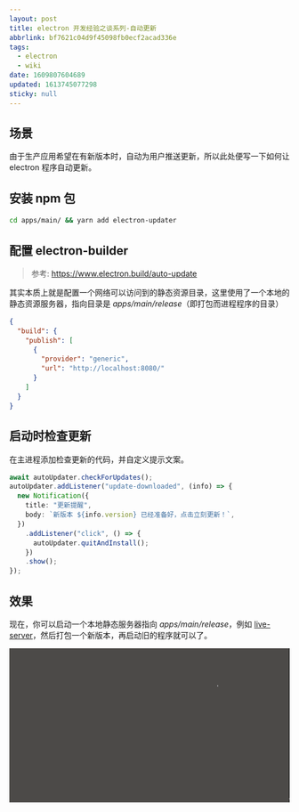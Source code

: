 ```yaml
---
layout: post
title: electron 开发经验之谈系列-自动更新
abbrlink: bf7621c04d9f45098fb0ecf2acad336e
tags:
  - electron
  - wiki
date: 1609807604689
updated: 1613745077298
sticky: null
---
```


## 场景

由于生产应用希望在有新版本时，自动为用户推送更新，所以此处便写一下如何让 electron 程序自动更新。

## 安装 npm 包

```sh
cd apps/main/ && yarn add electron-updater
```

## 配置 electron-builder

> 参考: <https://www.electron.build/auto-update>

其实本质上就是配置一个网络可以访问到的静态资源目录，这里使用了一个本地的静态资源服务器，指向目录是 _apps/main/release_（即打包而进程程序的目录）

```json
{
  "build": {
    "publish": [
      {
        "provider": "generic",
        "url": "http://localhost:8080/"
      }
    ]
  }
}
```

## 启动时检查更新

在主进程添加检查更新的代码，并自定义提示文案。

```ts
await autoUpdater.checkForUpdates();
autoUpdater.addListener("update-downloaded", (info) => {
  new Notification({
    title: "更新提醒",
    body: `新版本 ${info.version} 已经准备好，点击立刻更新！`,
  })
    .addListener("click", () => {
      autoUpdater.quitAndInstall();
    })
    .show();
});
```

## 效果

现在，你可以启动一个本地静态服务器指向 _apps/main/release_，例如 [live-server](https://www.npmjs.com/package/live-server)，然后打包一个新版本，再启动旧的程序就可以了。

![效果](/resource/6a33797917e34056b95238471ff0c06b.gif)
